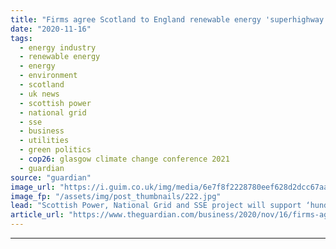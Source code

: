 ```yaml
---
title: "Firms agree Scotland to England renewable energy 'superhighway'"
date: "2020-11-16"
tags: 
  - energy industry
  - renewable energy
  - energy
  - environment
  - scotland
  - uk news
  - scottish power
  - national grid
  - sse
  - business
  - utilities
  - green politics
  - cop26: glasgow climate change conference 2021
  - guardian
source: "guardian"
image_url: "https://i.guim.co.uk/img/media/6e7f8f2228780eef628d2dcc67aa22ae48a5f583/147_0_4265_2561/master/4265.jpg?width=460&quality=85&auto=format&fit=max&s=36462981ef0a120db0ddd46e6d586758"
image_fp: "/assets/img/post_thumbnails/222.jpg"
lead: "Scottish Power, National Grid and SSE project will support ‘hundreds of green jobs’Three of Britain’s biggest energy companies have agreed to build giant underwater power cables to bring Scotland’s vast reserves of renewable energy to millions of hom..."
article_url: "https://www.theguardian.com/business/2020/nov/16/firms-agree-scotland-to-england-renewable-energy-superhighway"
---
```


---
